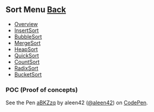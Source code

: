 ## Sort Menu	[Back](./../AlgorithmnMenu.md)
* [Overview](./Overview/Overview.md)
* [InsertSort](./InsertSort/InsertSort.md)
* [BubbleSort](./BubbleSort/BubbleSort.md)
* [MergeSort](./MergeSort/MergeSort.md)
* [HeapSort](./HeapSort/HeapSort.md)
* [QuickSort](./QuickSort/QuickSort.md)
* [CountSort](./CountingSort/CountingSort.md)
* [RadixSort](./RadixSort/RadixSort.md)
* [BucketSort](./BucketSort/BucketSort.md)

### POC (Proof of concepts)

<p data-height="660" data-theme-id="21735" data-slug-hash="aBKZzq" data-default-tab="result" data-user="aleen42" data-embed-version="2" data-pen-title="aBKZzq" class="codepen">See the Pen <a href="http://codepen.io/aleen42/pen/aBKZzq/">aBKZzq</a> by aleen42 (<a href="http://codepen.io/aleen42">@aleen42</a>) on <a href="http://codepen.io">CodePen</a>.</p>
<script async src="https://production-assets.codepen.io/assets/embed/ei.js"></script>


